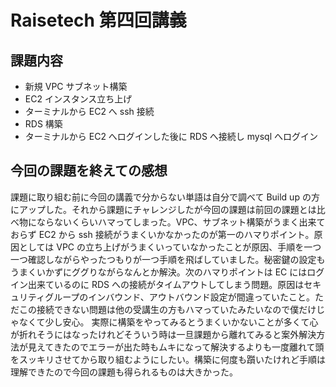 # Raisetech 第四回講義

## 課題内容

- 新規 VPC サブネット構築
- EC2 インスタンス立ち上げ
- ターミナルから EC2 へ ssh 接続
- RDS 構築
- ターミナルから EC2 へログインした後に RDS へ接続し mysql へログイン

## 今回の課題を終えての感想

課題に取り組む前に今回の講義で分からない単語は自分で調べて Build up の方にアップした。それから課題にチャレンジしたが今回の課題は前回の課題とは比べ物にならないくらいハマってしまった。VPC、サブネット構築がうまく出来ておらず EC2 から ssh 接続がうまくいかなかったのが第一のハマりポイント。原因としては VPC の立ち上げがうまくいっていなかったことが原因、手順を一つ一つ確認しながらやったつもりが一つ手順を飛ばしていました。秘密鍵の設定もうまくいかずにググりながらなんとか解決。次のハマりポイントは EC にはログイン出来ているのに RDS への接続がタイムアウトしてしまう問題。原因はセキュリティグループのインバウンド、アウトバウンド設定が間違っていたこと。ただこの接続できない問題は他の受講生の方もハマっていたみたいなので僕だけじゃなくて少し安心。
実際に構築をやってみるとうまくいかないことが多くて心が折れそうにはなったけれどそういう時は一旦課題から離れてみると案外解決方法が見えてきたのでエラーが出た時もムキになって解決するよりも一度離れて頭をスッキリさせてから取り組むようにしたい。構築に何度も躓いたけれど手順は理解できたので今回の課題も得られるものは大きかった。
